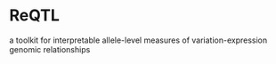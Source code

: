 # ReQTL
a toolkit for interpretable allele-level measures of variation-expression genomic relationships
